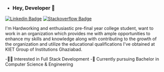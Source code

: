 - ### Hey, Developer :wave:

[![Linkedin Badge](https://img.shields.io/badge/LinkedIn-0077B5?style=for-the-badge&logo=linkedin&logoColor=white)](https://www.linkedin.com/in/harendra-raghav-000650215/)
[![Stackoverflow Badge](https://img.shields.io/badge/Stack_Overflow-FE7A16?style=for-the-badge&logo=stack-overflow&logoColor=white)](https://stackoverflow.com/users/story/16374193)

I'm
Hardworking and enthusiastic pre-final year college student, want to work in an organization which provides me with ample opportunities to enhance my skills and knowledge along with contributing to the growth of the organization and utilize 
the educational qualifications I've obtained at KIET Group of Institutions Ghaziabad.

-:technologist: Interested in Full Stack Development
-:school: Currently pursuing Bachelor in Computer Science & Engineering

<!---
HarendraWebDeveloper/HarendraWebDeveloper is a ✨ special ✨ repository because its `README.md` (this file) appears on your GitHub profile.
You can click the Preview link to take a look at your changes.
--->

